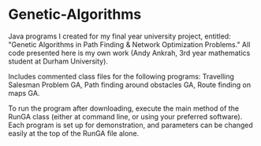 Genetic-Algorithms
==================

Java programs I created for my final year university project, entitled: "Genetic Algorithms in Path Finding &amp; Network Optimization Problems." All code presented here is my own work (Andy Ankrah, 3rd year mathematics student at Durham University).

Includes commented class files for the following programs:
Travelling Salesman Problem GA, 
Path finding around obstacles GA, 
Route finding on maps GA.

To run the program after downloading, execute the main method of the RunGA class (either at command line, or using your preferred software). Each program is set up for demonstration, and parameters can be changed easily at the top of the RunGA file alone.
